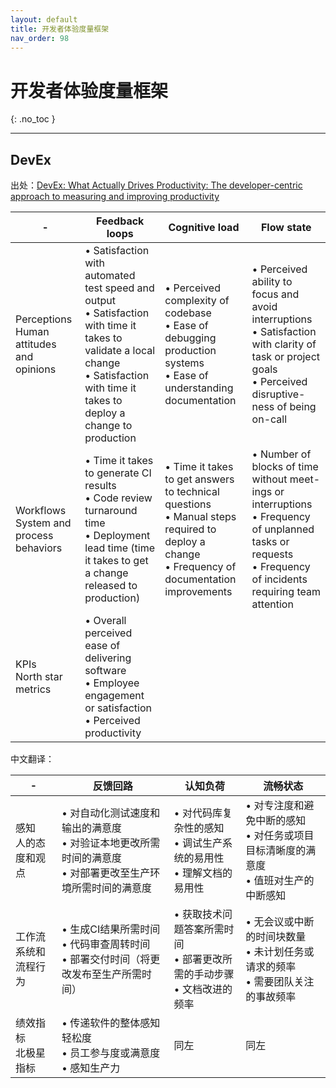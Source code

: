 ```yaml
---
layout: default
title: 开发者体验度量框架
nav_order: 98
---
```


# 开发者体验度量框架
{: .no_toc }

---


## DevEx

出处：[DevEx: What Actually Drives Productivity: The developer-centric approach to measuring and improving productivity](https://dl.acm.org/doi/10.1145/3595878)

|-| Feedback loops | Cognitive load  | Flow state |
|---|----------------|-----------------|-------------|
| Perceptions <br> Human attitudes and opinions |• Satisfaction with automated test speed and output<br>• Satisfaction with time it takes to validate a local change<br>• Satisfaction with time it takes to deploy a change to production | • Perceived complexity of codebase<br>• Ease of debugging production systems<br> • Ease of understanding documentation |• Perceived ability to focus and avoid interruptions<br>• Satisfaction with clarity of task or project goals<br>• Perceived disruptive- ness of being on-call |
| Workflows <br> System and process behaviors | • Time it takes to generate CI results<br>• Code review turnaround time<br>• Deployment lead time (time it takes to get a change released to production) | • Time it takes to get answers to technical questions<br>• Manual steps required to deploy a change<br>• Frequency of documentation improvements | • Number of blocks of time without meet- ings or interruptions <br> • Frequency of unplanned tasks or requests <br> • Frequency of incidents requiring team attention |
| KPIs <br>  North star metrics <br> | • Overall perceived ease of delivering software   <br>  • Employee engagement or satisfaction <br> • Perceived productivity |  |  |

中文翻译：

| - | 反馈回路         | 认知负荷       | 流畅状态    |
| ---- | ---------------- | -------------- | --------- |
| 感知 <br> 人的态度和观点 | • 对自动化测试速度和输出的满意度<br>• 对验证本地更改所需时间的满意度<br>• 对部署更改至生产环境所需时间的满意度 | • 对代码库复杂性的感知<br>• 调试生产系统的易用性<br>• 理解文档的易用性 | • 对专注度和避免中断的感知<br>• 对任务或项目目标清晰度的满意度<br>• 值班对生产的中断感知 |
| 工作流 <br> 系统和流程行为  | • 生成CI结果所需时间<br>• 代码审查周转时间<br>• 部署交付时间（将更改发布至生产所需时间） | • 获取技术问题答案所需时间<br>• 部署更改所需的手动步骤<br>• 文档改进的频率 | • 无会议或中断的时间块数量<br>• 未计划任务或请求的频率<br>• 需要团队关注的事故频率 |
| 绩效指标 <br> 北极星指标     | • 传递软件的整体感知轻松度<br>• 员工参与度或满意度<br>• 感知生产力 |  同左         |         同左  |


